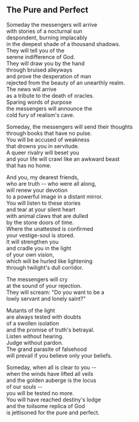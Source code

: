 The Pure and Perfect
--------------------

Someday the messengers will arrive  
with stories of a nocturnal sun  
despondent, burning implacably  
in the deepest shade of a thousand shadows.  
They will tell you of the  
serene indifference of God.  
They will draw you by the hand  
through bruised alleyways  
and prove the desperation of man  
rejected from the beauty of an unearthly realm.  
The news will arrive  
as a tribute to the death of oracles.  
Sparing words of purpose  
the messengers will announce the  
cold fury of realism's cave.  

Someday, the messengers will send their thoughts  
through books that have no pulse.  
You will be accused of weakness  
that drowns you in servitude.  
A queer rivalry will beset you  
and your life will crawl like an awkward beast  
that has no home.  

And you, my dearest friends,  
who are truth -- who were all along,  
will renew your devotion  
to a powerful image in a distant mirror.  
You will listen to these stories  
and tear at your silent heart  
with animal claws that are dulled  
by the stone doors of time.  
Where the unattested is confirmed  
your vestige-soul is stored.  
It will strengthen you  
and cradle you in the light  
of your own vision,  
which will be hurled like lightening  
through twilight's dull corridor.  

The messengers will cry  
at the sound of your rejection.  
They will scream: "Do you want to be a  
lowly servant and lonely saint?"  

Mutants of the light  
are always tested with doubts  
of a swollen isolation  
and the promise of truth's betrayal.  
Listen without hearing.  
Judge without pardon.  
The grand parasite of falsehood  
will prevail if you believe only your beliefs.  

Someday, when all is clear to you --  
when the winds have lifted all veils  
and the golden auberge is the locus  
of our souls --  
you will be tested no more.  
You will have reached destiny's lodge  
and the toilsome replica of God  
is jettisoned for the pure and perfect.